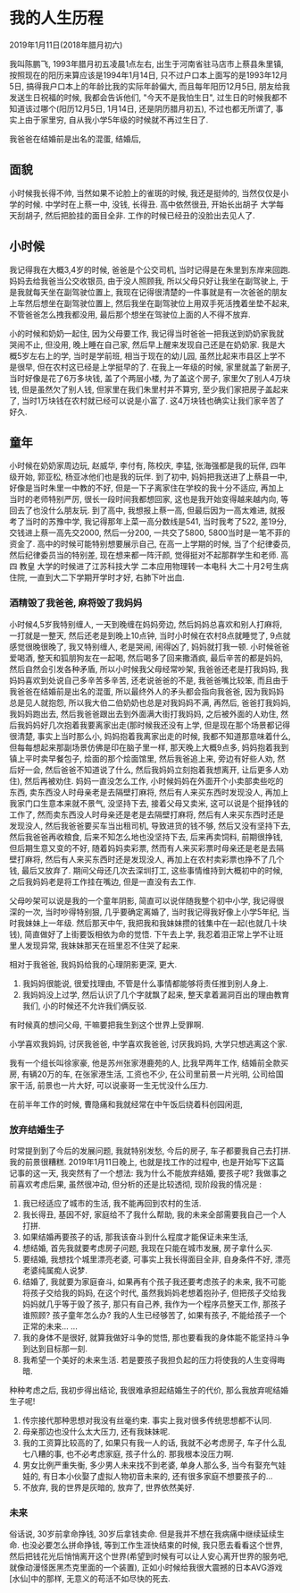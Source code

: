 # 我的人生历程

2019年1月11日(2018年腊月初六)

我叫陈鹏飞, 1993年腊月初五凌晨1点左右, 出生于河南省驻马店市上蔡县朱里镇, 按照现在的阳历来算应该是1994年1月14日, 只不过户口本上面写的是1993年12月5日, 搞得我户口本上的年龄比我的实际年龄偏大, 而且每年阳历12月5日, 朋友给我发送生日祝福的时候, 我都会告诉他们, "今天不是我怕生日", 过生日的时候我都不知道该过哪个(阳历12月5日, 1月14日, 还是阴历腊月初五), 不过也都无所谓了, 事实上由于家里穷, 自从我小学5年级的时候就不再过生日了.

我爸爸在结婚前是出名的混蛋, 结婚后,

## 面貌

小时候我长得不帅, 当然如果不论脸上的雀斑的时候, 我还是挺帅的, 当然仅仅是小学的时候.
中学时在上蔡一中, 没钱, 长得丑.
高中依然很丑, 开始长出胡子
大学每天刮胡子, 然后把脸挂的面目全非.
工作的时候已经丑的没脸出去见人了.

## 小时候

我记得我在大概3,4岁的时候, 爸爸是个公交司机, 当时记得是在朱里到东岸来回跑. 妈妈去给我爸当公交收银员, 由于没人照顾我, 所以父母只好让我坐在副驾驶上, 于是我就每天坐在副驾驶位置上, 我现在记得很清楚的一件事就是有一次爸爸的朋友上车然后想坐在副驾驶位置上, 然后我坐在副驾驶位上用双手死活拽着坐垫不起来, 不管爸爸怎么拽我都没用, 最后那个想坐在驾驶位上面的人不得不放弃.

小的时候和奶奶一起住, 因为父母要工作, 我记得当时爸爸一把我送到奶奶家我就哭闹不止, 但没用, 晚上睡在自己家, 然后早上醒来发现自己还是在奶奶家.
我是大概5岁左右上的学, 当时是学前班, 相当于现在的幼儿园, 虽然比起来市县区上学不是很早, 但在农村这已经是上学挺早的了.
在我上一年级的时候, 家里就盖了新房子, 当时好像是花了6万多块钱, 盖了个两层小楼, 为了盖这个房子, 家里欠了别人4万块钱, 但是虽然欠了别人钱, 但家里在我们朱里村并不算穷, 至少我们家把房子盖起来了, 当时1万块钱在农村就已经可以说是小富了. 这4万块钱也确实让我们家辛苦了好久.

## 童年

小时候在奶奶家周边玩, 赵威华, 李付有, 陈校庆, 李猛, 张海强都是我的玩伴, 四年级开始, 郭亚松, 杨亚冰他们也是我的玩伴.
到了初中, 妈妈把我送进了上蔡县一中, 好像是当时朱里一中教的不好, 但是一下子离家住在学校的我十分不适应, 再加上当时的老师特别严厉, 很长一段时间我都想回家, 这也是我开始变得越来越内向, 等回去了也没什么朋友玩.
到了高中, 我想报上蔡一高, 但最后因为一高太难进, 就报考了当时的苏豫中学, 我记得那年上菜一高分数线是541, 当时我考了522, 差19分, 交钱进上蔡一高先交2000, 然后一分200, 一共交了5800, 5800当时是一笔不菲的资金了.
高中的时候可能特别想要展示自己, 在高一上学期的时候, 当了个纪律委员, 然后纪律委员当的特别差, 现在想来都一阵汗颜, 觉得挺对不起那群学生和老师.
高四
教皇
大学的时候进了江苏科技大学
二本应用物理转一本电科
大二十月2号生病住院, 一直到大二下学期开学时才好, 右肺下叶出血.

### 酒精毁了我爸爸, 麻将毁了我妈妈

小时候4,5岁我特别缠人, 一天到晚缠在妈妈旁边, 然后妈妈总喜欢和别人打麻将, 一打就是一整天, 然后还老是到晚上10点钟, 当时小时候在农村8点就睡觉了, 9点就感觉很晚很晚了, 我又特别缠人, 老是哭闹, 闹得凶了, 妈妈就打我一顿.
小时候爸爸爱喝酒, 整天和狐朋狗友在一起喝, 然后喝多了回来撒酒疯, 最后辛苦的都是妈妈, 然后自然会引发各种矛盾, 所以小时候我父母经常吵架, 我爸爸还老是打我妈妈, 我妈妈喜欢到处说自己多辛苦多辛苦, 还老说爸爸的不是, 我爸爸嘴比较笨, 而且由于我爸爸在结婚前是出名的混蛋, 所以最终外人的矛头都会指向我爸爸, 因为我妈妈总是见人就抱怨, 所以我大伯二伯奶奶也总是对我妈妈不满, 再然后, 爸爸打我妈妈, 我妈妈跑出去, 然后我爸爸跟出去到外面满大街打我妈妈, 之后被外面的人劝住, 然后我妈妈好几次抱着我要离家出走(那时候我还没有上学, 但是现在那个场景都记得很清楚, 事实上当时那么小, 妈妈抱着我离家出走的时候, 我都不知道那意味着什么, 但每每想起来那副场景仿佛是印在脑子里一样, 那天晚上大概9点多, 妈妈抱着我到镇上平时卖早餐包子, 烩面的那个烩面馆里, 然后我爸追上来, 旁边有好些人劝, 然后好一会, 然后爸爸不知道说了什么, 然后我妈妈立刻抱着我想离开, 让后更多人劝住), 然后再被劝住.
妈妈一直没怎么工作, 小时候妈妈在外面开个小卖部卖些吃的东西, 卖东西没人时母亲老是去隔壁打麻将, 然后有人来买东西时发现没人, 再加上我家门口生意本来就不景气, 没坚持下去, 接着父母又卖米, 这可以说是个挺挣钱的工作了, 然而卖东西没人时母亲还是老是去隔壁打麻将, 然后有人来买东西时还是发现没人, 然后我爸爸要买车当出租司机, 导致进货的钱不够, 然后又没有坚持下去, 然后我爸爸再收粮食, 后来不知怎么地也没坚持下去, 后来再卖饲料, 前期很挣钱, 但后期生意又变的不好, 随着妈妈卖彩票, 然而有人来买彩票时母亲还是老是去隔壁打麻将, 然后有人来买东西时还是发现没人, 再加上在农村卖彩票也挣不了几个钱, 最后又放弃了. 期间父母还几次去深圳打工, 这些事情维持到大概初中的时候, 之后我妈妈老是将工作挂在嘴边, 但是一直没有去工作.

父母吵架可以说是我的一个童年阴影, 简直可以说伴随我整个初中小学, 我记得很深的一次, 当时吵得特别狠, 几乎要确定离婚了, 当时我记得我好像上小学5年纪, 当时我妹妹上一年级. 然后那天中午, 我把我和我妹妹攒的钱集中在一起(也就几十块钱), 简直做好了上街要饭相依为命的觉悟. 下午去上学, 我忍着泪正常上学不让班里人发现异常, 我妹妹那天在班里忍不住哭了起来.

相对于我爸爸, 我妈妈给我的心理阴影更深, 更大.

1. 我妈妈很能说, 很爱找理由, 不管是什么事情都能够将责任推到别人身上.
2. 我妈妈没上过学, 然后认识了几个字就飘了起来, 整天拿着漏洞百出的理由教育我们, 小的时候还不允许我们俩反驳.

有时候真的想问父母, 干嘛要把我生到这个世界上受罪啊.

小学喜欢我妈妈, 讨厌我爸爸, 中学喜欢我爸爸, 讨厌我妈妈, 大学只想逃离这个家.


我有一个组长叫徐家豪, 他是苏州张家港鹿苑的人, 比我早两年工作, 结婚前全款买房, 有辆20万的车, 在张家港生活, 工资也不少, 在公司里前景一片光明, 公司给国家干活, 前景也一片大好, 可以说豪哥一生无忧没什么压力.

在前半年工作的时候, 曹隐痛和我就经常在中午饭后绕着科创园闲逛, 

### 放弃结婚生子

时常提到到了今后的发展问题, 我就特别发愁, 今后的房子, 车子都要我自己去打拼. 我的前景很糟糕.
2019年1月11日晚上, 也就是找工作的过程中, 也是开始写下这篇记事的这一天, 我突然有了一个想法: 我为什么不能放弃结婚, 要孩子呢?
我做事之前喜欢考虑后果, 虽然很冲动, 但分析的还是比较透彻, 现阶段我的情况是 :

1. 我已经适应了城市的生活, 我不能再回到农村的生活.
2. 我长得丑, 基因不好, 家庭给不了我什么帮助, 我的未来全部需要我自己一个人打拼.
3. 如果结婚再要孩子的话, 那我该奋斗到什么程度才能保证未来生活,
4. 想结婚, 首先我就要考虑房子问题, 我现在只能在城市发展, 房子拿什么买.
5. 要结婚, 我想找个城里漂亮老婆, 可事实上我长得面目全非, 自身条件不好, 漂亮老婆纯属痴人说梦.
6. 结婚了, 我就要为家庭奋斗, 如果再有个孩子我还要考虑孩子的未来, 我不可能将孩子交给我的妈妈, 在这个时代, 虽然我妈妈老想着抱孙子, 但把孩子交给我妈妈就几乎等于毁了孩子, 那只有自己养, 我作为一个程序员整天工作, 那孩子谁照顾? 孩子童年怎么办? 我的人生已经够苦了, 如果有孩子, 不能给孩子一个正常的未来... ...
7. 我的身体不是很好, 就算我做好斗争的觉悟, 那也要看我的身体能不能坚持斗争到达到目标那一刻.
8. 我希望一个美好的未来生活. 若是要孩子我担负起的压力将使我的人生变得晦暗.

种种考虑之后, 我初步得出结论, 我很难承担起结婚生子的代价, 那么我放弃呢结婚生子呢! 

1. 传宗接代那种思想对我没有丝毫约束. 事实上我对很多传统思想都不认同.
2. 母亲那边也没什么太大压力, 还有我妹妹呢.
3. 我的工资算比较高的了, 如果只有我一人的话, 我就不必考虑房子, 车子什么乱七八糟的事, 也不必考虑家庭, 孩子什么的. 那我根本没压力啊.
4. 男女比例严重失衡, 多少男人未来找不到老婆, 单身人那么多, 当今有娶充气娃娃的, 有日本小伙娶了虚拟人物初音未来的, 还有很多家庭不想要孩子的...
5. 不放弃, 我的世界是灰暗的, 放弃了, 世界依然美好.

### 未来

俗话说, 30岁前拿命挣钱, 30岁后拿钱卖命. 但是我并不想在我病痛中继续延续生命. 也没必要怎么拼命挣钱, 等到工作生涯快结束的时候, 我只愿去看看这个世界, 然后把钱花光后悄悄离开这个世界(希望到时候有可以让人安心离开世界的服务吧, 就像动漫怪医黑杰克里面的一个装置), 正如小时候给我很大震撼的日本AVG游戏[水仙]中的那样, 无意义的苟活不如尽快的死去.